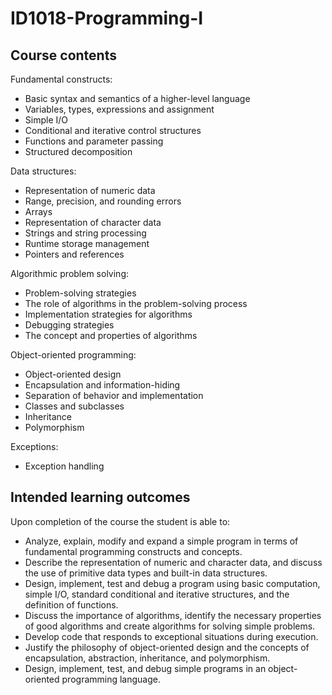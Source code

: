# ID1018-Programming-I

## Course contents

Fundamental constructs:

- Basic syntax and semantics of a higher-level language
- Variables, types, expressions and assignment
- Simple I/O
- Conditional and iterative control structures
- Functions and parameter passing
- Structured decomposition

Data structures:

- Representation of numeric data
- Range, precision, and rounding errors
- Arrays
- Representation of character data
- Strings and string processing
- Runtime storage management
- Pointers and references

Algorithmic problem solving:

- Problem-solving strategies
- The role of algorithms in the problem-solving process
- Implementation strategies for algorithms
- Debugging strategies
- The concept and properties of algorithms

Object-oriented programming:

- Object-oriented design
- Encapsulation and information-hiding
- Separation of behavior and implementation
- Classes and subclasses
- Inheritance
- Polymorphism

Exceptions:

- Exception handling

## Intended learning outcomes

Upon completion of the course the student is able to:

- Analyze, explain, modify and expand a simple program in terms of fundamental programming constructs and concepts.
- Describe the representation of numeric and character data, and discuss the use of primitive data types and built-in data structures.
- Design, implement, test and debug a program using basic computation, simple I/O, standard conditional and iterative structures, and the definition of functions.
- Discuss the importance of algorithms, identify the necessary properties of good algorithms and create algorithms for solving simple problems.
- Develop code that responds to exceptional situations during execution.
- Justify the philosophy of object-oriented design and the concepts of encapsulation, abstraction, inheritance, and polymorphism.
- Design, implement, test, and debug simple programs in an object-oriented programming language.

